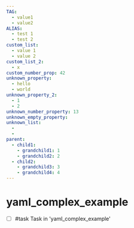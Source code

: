 ```yaml
---
TAG:
  - value1
  - value2
ALIAS:
  - test 1
  - test 2
custom_list:
  - value 1
  - value 2
custom_list_2:
  - x
custom_number_prop: 42
unknown_property:
  - hello
  - world
unknown_property_2:
  - 1
  - 2
unknown_number_property: 13
unknown_empty_property:
unknown_list:
  -
  -
parent:
  - child1:
    - grandchild1: 1
    - grandchild2: 2
  - child2:
    - grandchild3: 3
    - grandchild4: 4
---
```


# yaml_complex_example

- [ ] #task Task in 'yaml_complex_example'
